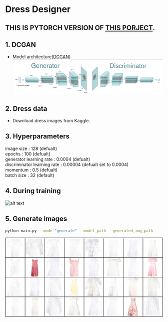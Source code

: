 # Dress Designer

## THIS IS PYTORCH VERSION OF [THIS PORJECT](https://github.com/Won-Been/ai06project4).

## 1. DCGAN
- Model architecture([DCGAN](https://arxiv.org/abs/1511.06434))
![alt text](image.png)

## 2. Dress data
- Download dress images from Kaggle.

## 3. Hyperparameters
image size : 128 (defualt)     
epochs : 100 (defualt)     
generator learning rate : 0.0004 (defualt)     
discriminator learning rate : 0.00004 (defualt set to 0.0004)     
momentum : 0.5 (defualt)      
batch size : 32 (default)     

## 4. During training
![alt text](test_images.gif)

## 5. Generate images
```bash
python main.py --mode "generate" --model_path --generated_img_path 
```
![alt text](generated_image.gif)
